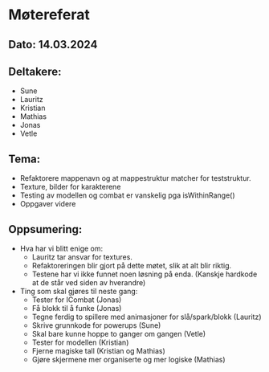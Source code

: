 # Møtereferat
## Dato: 14.03.2024

## Deltakere:
* Sune
* Lauritz
* Kristian
* Mathias
* Jonas
* Vetle

## Tema:
* Refaktorere mappenavn og at mappestruktur matcher for teststruktur.
* Texture, bilder for karakterene
* Testing av modellen og combat er vanskelig pga isWithinRange()
* Oppgaver videre

## Oppsumering: 
* Hva har vi blitt enige om:
    * Lauritz tar ansvar for textures.
    * Refaktoreringen blir gjort på dette møtet, slik at alt blir riktig.
    * Testene har vi ikke funnet noen løsning på enda. (Kanskje hardkode at de står ved siden av hverandre)
* Ting som skal gjøres til neste gang:
    * Tester for ICombat (Jonas)
    * Få blokk til å funke (Jonas)
    * Tegne ferdig to spillere med animasjoner for slå/spark/blokk (Lauritz)
    * Skrive grunnkode for powerups (Sune)
    * Skal bare kunne hoppe to ganger om gangen (Vetle)
    * Tester for modellen (Kristian)
    * Fjerne magiske tall (Kristian og Mathias)
    * Gjøre skjermene mer organiserte og mer logiske (Mathias)